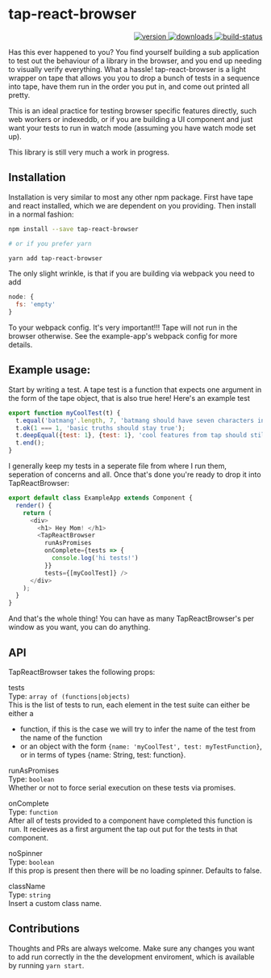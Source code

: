 # tap-react-browser

<p align="right">
  <a href="https://npmjs.org/package/tap-react-browser">
    <img src="https://img.shields.io/npm/v/tap-react-browser.svg?style=flat-square" alt="version" />
  </a>
  <a href="https://npmjs.org/package/tap-react-browser">
    <img src="https://img.shields.io/npm/dm/tap-react-browser.svg?style=flat-square" alt="downloads" />
  </a>
  <a href="https://travis-ci.org/mcnuttandrew/tap-react-browser">
    <img src="https://travis-ci.org/mcnuttandrew/tap-react-browser.svg?branch=master" alt="build-status" />
  </a>
</p>

Has this ever happened to you? You find yourself building a sub application to test out the behaviour of a library in the browser, and you end up needing to visually verify everything. What a hassle! tap-react-browser is a light wrapper on tape that allows you you to drop a bunch of tests in a sequence into tape, have them run in the order you put in, and come out printed all pretty.

This is an ideal practice for testing browser specific features directly, such web workers or indexeddb, or if you are building a UI component and just want your tests to run in watch mode (assuming you have watch mode set up).

This library is still very much a work in progress.


## Installation

Installation is very similar to most any other npm package. First have tape and react installed, which we are dependent on you providing. Then install in a normal fashion:

```sh
npm install --save tap-react-browser

# or if you prefer yarn

yarn add tap-react-browser
```

The only slight wrinkle, is that if you are building via webpack you need to add

```js
node: {
  fs: 'empty'
}
```

To your webpack config. It's very important!!! Tape will not run in the browser otherwise. See the example-app's webpack config for more details.

## Example usage:

Start by writing a test. A tape test is a function that expects one argument in the form of the tape object, that is also true here! Here's an example test

```js
export function myCoolTest(t) {
  t.equal('batmang'.length, 7, 'batmang should have seven characters in it');
  t.ok(1 === 1, 'basic truths should stay true');
  t.deepEqual({test: 1}, {test: 1}, 'cool features from tap should stil exisit');
  t.end();
}
```

I generally keep my tests in a seperate file from where I run them, seperation of concerns and all. Once that's done you're ready to drop it into TapReactBrowser:

```js
export default class ExampleApp extends Component {
  render() {
    return (
      <div>
        <h1> Hey Mom! </h1>
        <TapReactBrowser
          runAsPromises
          onComplete={tests => {
            console.log('hi tests!')
          }}
          tests={[myCoolTest]} />
      </div>
    );
  }
}
```

And that's the whole thing! You can have as many TapReactBrowser's per window as you want, you can do anything.

## API

TapReactBrowser takes the following props:

tests     
Type: `array of (functions|objects)`     
This is the list of tests to run, each element in the test suite can either be either a
- function, if this is the case we will try to infer the name of the test from the name of the function
- or an object with the form `{name: 'myCoolTest', test: myTestFunction}`, or in terms of types {name: String, test: function}.

runAsPromises     
Type: `boolean`     
Whether or not to force serial execution on these tests via promises.

onComplete     
Type: `function`     
After all of tests provided to a component have completed this function is run. It recieves as a first argument the tap out put for the tests in that component.

noSpinner     
Type: `boolean`     
If this prop is present then there will be no loading spinner. Defaults to false.

className     
Type: `string`     
Insert a custom class name.


## Contributions

Thoughts and PRs are always welcome. Make sure any changes you want to add run correctly in the the development enviroment, which is available by running `yarn start`.

